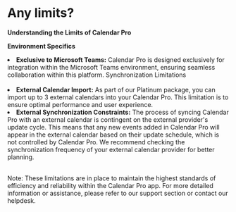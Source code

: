 # Any limits?

<p class="no-margin"><b>Understanding the Limits of Calendar Pro</b></p>

<p><b>Environment Specifics</b></p> 
<li><b>Exclusive to Microsoft Teams:</b> Calendar Pro is designed exclusively for integration within the Microsoft Teams environment, ensuring seamless collaboration within this platform.
Synchronization Limitations</li>
</br>


<li><b>External Calendar Import:</b> As part of our Platinum package, you can import up to 3 external calendars into your Calendar Pro. This limitation is to ensure optimal performance and user experience.</li>
<li><b>External Synchronization Constraints:</b> The process of syncing Calendar Pro with an external calendar is contingent on the external provider's update cycle.
This means that any new events added in Calendar Pro will appear in the external calendar based on their update schedule, which is not controlled by Calendar Pro. We recommend checking the synchronization frequency of your external calendar provider for better planning.</li>
</br>
<p>Note: These limitations are in place to maintain the highest standards of efficiency and reliability within the Calendar Pro app. For more detailed information or assistance, please refer to our support section or contact our helpdesk.</p>